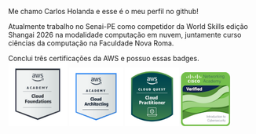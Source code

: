 <p allign="center">
Me chamo Carlos Holanda e esse é o meu perfil no github!

Atualmente trabalho no Senai-PE como competidor da World Skills edição Shangai 2026 na modalidade computação em nuvem, 
juntamente curso ciências da computação na Faculdade Nova Roma.


Conclui três certificações da AWS e possuo essas badges.
<br>
<img src="aws-academy-graduate-aws-academy-cloud-foundations.png" width="120" height="130" alt="aws certificate"> <img src="certificadoarquiteto.png" width="110" height="120" alt="aws certificate"> <img src="cloudquestcertificado.png" width="110" height="120" alt="aws certificate">  <img src="introduction-to-cybersecurity.png" width="100" height="110" alt="aws certificate">
</br>

</p>
